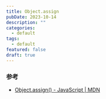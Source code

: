 ```yaml
---
title: Object.assign
pubDate: 2023-10-14
description: ""
categories:
  - default
tags:
  - default
featured: false
draft: true
---
```

### 参考

- [Object.assign() - JavaScript | MDN](https://developer.mozilla.org/zh-CN/docs/Web/JavaScript/Reference/Global_Objects/Object/assign)
